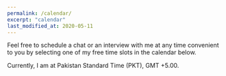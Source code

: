 ```yaml
---
permalink: /calendar/
excerpt: "calendar"
last_modified_at: 2020-05-11
---
```


Feel free to schedule a chat or an interview with me at any time convenient to you by selecting one of my free time slots in the calendar below.     

Currently, I am at Pakistan Standard Time (PKT), GMT +5.00.

<!-- Calendly inline widget begin -->
<div class="calendly-inline-widget" data-url="https://calendly.com/adai/chat?hide_event_type_details=1" style="min-width:320px;height:1200px;"></div>
<script type="text/javascript" src="https://assets.calendly.com/assets/external/widget.js"></script>
<!-- Calendly inline widget end -->
